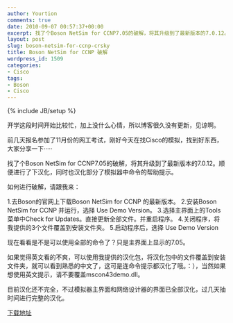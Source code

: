 ```yaml
---
author: Yourtion
comments: true
date: 2010-09-07 00:57:37+00:00
excerpt: 找了个Boson NetSim for CCNP7.05的破解，将其升级到了最新版本的7.0.12。顺便进行了下汉化，同时也汉化部分了模拟器中命令的帮助提示。
layout: post
slug: boson-netsim-for-ccnp-crsky
title: Boson NetSim for CCNP 破解
wordpress_id: 1509
categories:
- Cisco
tags:
- Boson
- Cisco
---
```

{% include JB/setup %}

开学这段时间开始比较忙，加上没什么心情，所以博客很久没有更新，见谅啊。

前几天报名参加了11月份的网工考试，刚好今天在找Cisco的模拟，找到好东西，大家分享一下·····

找了个Boson NetSim for CCNP7.05的破解，将其升级到了最新版本的7.0.12。顺便进行了下汉化，同时也汉化部分了模拟器中命令的帮助提示。

如何进行破解，请跟我来：

1.去Boson的官网上下载Boson NetSim for CCNP 的最新版本。
2.安装Boson NetSim for CCNP 并运行，选择 Use Demo Version。
3.选择主界面上的Tools菜单中Check for Updates。直接更新全部文件。并重启程序。
4.关闭程序，将我提供的3个文件覆盖到安装文件夹。
5.启动程序后，选择 Use Demo Version

现在看看是不是可以使用全部的命令了？只是主界面上显示的7.05。

如果觉得英文看的不爽，可以使用我提供的汉化包，将汉化包中的文件覆盖到安装文件夹，就可以看到熟悉的中文了，这可是连命令提示都汉化了哦。：），当然如果想使用英文提示，请不要覆盖mscon43demo.dll。

目前汉化还不完全，不过模拟器主界面和网络设计器的界面已全部汉化，过几天抽时间进行完整的汉化。

[下载地址](http://dl.dbank.com/c0h176iaj6)
